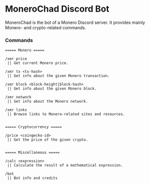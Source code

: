 # MoneroChad Discord Bot
MoneroChad is the bot of a Monero Discord server. It provides mainly Monero- and crypto-related
commands.

### Commands
```
===== Monero =====

/xmr price
 || Get current Monero price.

/xmr tx <tx-hash>
 || Get info about the given Monero transaction.

/xmr block <block-height|block-hash>
 || Get info about the given Monero block.

/xmr network
 || Get info about the Monero network.

/xmr links
 || Browse links to Monero-related sites and resources.


===== Cryptocurrency =====

/price <coingecko-id>
 || Get the price of the given crypto.


===== Miscellaneous =====

/calc <expression>
 || Calculate the result of a mathematical expression.

/bot
 || Bot info and credits
```

<!--
## Packaging and running the application

The application can be packaged using:
```shell script
./gradlew build
```
It produces the `quarkus-run.jar` file in the `build/quarkus-app/` directory.
Be aware that it’s not an _über-jar_ as the dependencies are copied into the `build/quarkus-app/lib/` directory.

The application is now runnable using `java -jar build/quarkus-app/quarkus-run.jar`.

If you want to build an _über-jar_, execute the following command:
```shell script
./gradlew build -Dquarkus.package.type=uber-jar
```

The application, packaged as an _über-jar_, is now runnable using `java -jar build/*-runner.jar`.

## Creating a native executable

You can create a native executable using: 
```shell script
./gradlew build -Dquarkus.package.type=native
```

Or, if you don't have GraalVM installed, you can run the native executable build in a container using: 
```shell script
./gradlew build -Dquarkus.package.type=native -Dquarkus.native.container-build=true
```

You can then execute your native executable with: `./build/monerochad-0.1.0-runner`

If you want to learn more about building native executables, please consult https://quarkus.io/guides/gradle-tooling.
-->
